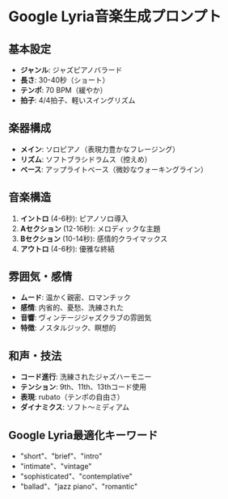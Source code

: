 # Google Lyria音楽生成プロンプト

## 基本設定
- **ジャンル**: ジャズピアノバラード
- **長さ**: 30-40秒（ショート）
- **テンポ**: 70 BPM（緩やか）
- **拍子**: 4/4拍子、軽いスイングリズム

## 楽器構成
- **メイン**: ソロピアノ（表現力豊かなフレージング）
- **リズム**: ソフトブラシドラムス（控えめ）
- **ベース**: アップライトベース（微妙なウォーキングライン）

## 音楽構造
1. **イントロ** (4-6秒): ピアノソロ導入
2. **Aセクション** (12-16秒): メロディックな主題
3. **Bセクション** (10-14秒): 感情的クライマックス
4. **アウトロ** (4-6秒): 優雅な終結

## 雰囲気・感情
- **ムード**: 温かく親密、ロマンチック
- **感情**: 内省的、憂愁、洗練された
- **音響**: ヴィンテージジャズクラブの雰囲気
- **特徴**: ノスタルジック、瞑想的

## 和声・技法
- **コード進行**: 洗練されたジャズハーモニー
- **テンション**: 9th、11th、13thコード使用
- **表現**: rubato（テンポの自由さ）
- **ダイナミクス**: ソフト〜ミディアム

## Google Lyria最適化キーワード
- "short"、"brief"、"intro"
- "intimate"、"vintage"
- "sophisticated"、"contemplative"
- "ballad"、"jazz piano"、"romantic"